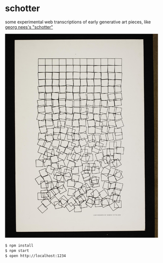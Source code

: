 # schotter

some experimental web transcriptions of early generative art pieces, like
[georg nees's "schotter"](http://collections.vam.ac.uk/item/O221321/schotter-print-nees-georg/)

![georg nees, "schotter"](/nees.jpg)

```bash
$ npm install
$ npm start
$ open http://localhost:1234
```
